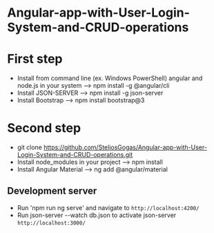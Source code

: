 # Angular-app-with-User-Login-System-and-CRUD-operations

# First step
- Install from command line (ex. Windows PowerShell) angular and node.js in your system --> npm install -g @angular/cli 
- Install JSON-SERVER --> npm install -g json-server
- Install Bootstrap --> npm install bootstrap@3

# Second step 

- git clone https://github.com/SteliosGogas/Angular-app-with-User-Login-System-and-CRUD-operations.git
- Install node_modules in your project --> npm install
- Install Angular Material --> ng add @angular/material

## Development server

- Run 'npm run ng serve' and navigate to `http://localhost:4200/`
- Run json-server --watch db.json to activate json-server  `http://localhost:3000/`
